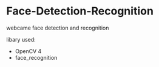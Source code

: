 # Face-Detection-Recognition

webcame face detection and recognition

libary used:

* OpenCV 4
* face_recognition